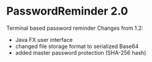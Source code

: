 # PasswordReminder 2.0
Terminal based password reminder
Changes from 1.2:
- Java FX user interface
- changed file storage format to serialized Base64
- added master password protection (SHA-256 hash)
